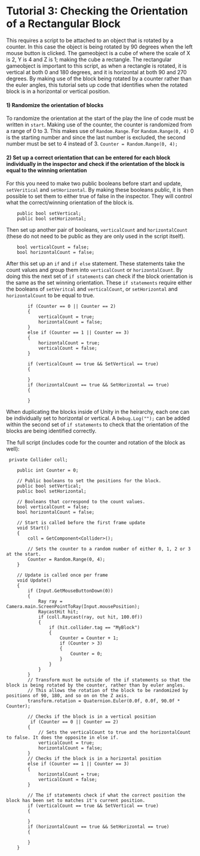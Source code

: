 # Tutorial 3: Checking the Orientation of a Rectangular Block
This requires a script to be attached to an object that is rotated by a counter. In this case the object is being rotated by 90 degrees when the left mouse button is clicked. The gameobject is a cube of where the scale of X is 2, Y is 4 and Z is 1; making the cube a rectangle. The rectangular gameobject is important to this script, as when a rectangle is rotated, it is vertical at both 0 and 180 degrees, and it is horizontal at both 90 and 270 degrees. By making use of the block being rotated by a counter rather than the euler angles, this tutorial sets up code that identifies when the rotated block is in a horizontal or vertical position.

#### 1) Randomize the orientation of blocks
To randomize the orientation at the start of the play the line of code must be written in `start`. 
Making use of the counter, the counter is randomized from a range of 0 to 3. This makes use of `Random.Range`. 
For `Random.Range(0, 4)` 0 is the starting number and since the last number is excluded, the second number must be set to 4 instead of 3. 
```Counter = Random.Range(0, 4);```

#### 2) Set up a correct orientation that can be entered for each block individually in the inspector and check if the orientation of the block is equal to the winning orientation
For this you need to make two public booleans before start and update, `setVeritical` and `setHorizontal`. By making these booleans public, it is then possible to set them to either true of false in the inspector. They will control what the correct/winning orientation of the block is. 
```
    public bool setVertical;
    public bool setHorizontal;
```

Then set up another pair of booleans, `verticalCount` and `horizontalCount` (these do not need to be public as they are only used in the script itself). 
```
    bool verticalCount = false;
    bool horizontalCount = false;
```

After this set up an `if` and `if else` statement. These statements take the count values and group them into `verticalCount` or `horizontalCount`. 
By doing this the next set of `if statements` can check if the block orientation is the same as the set winning orientation. 
These `if statements` require either the booleans of `setVeritcal` and `verticalCount`, or `setHorizontal` and `horizontalCount` to be equal to true. 
```
        if (Counter == 0 || Counter == 2)
        {
            verticalCount = true;
            horizontalCount = false;
        }
        else if (Counter == 1 || Counter == 3) 
        {
            horizontalCount = true;
            verticalCount = false; 
        }

        if (verticalCount == true && SetVertical == true)
        {
        
        }
        if (horizontalCount == true && SetHorizontal == true) 
        {

        }
```
When duplicating the blocks inside of Unity in the heirarchy, each one can be individually set to horizontal or vertical. A `Debug.Log("");` can be added within the second set of `if statements` to check that the orientation of the blocks are being identified correctly. 


The full script (includes code for the counter and rotation of the block as well):
```
 private Collider coll;

    public int Counter = 0;
    
    // Public booleans to set the positions for the block.
    public bool setVertical;
    public bool setHorizontal;
    
    // Booleans that correspond to the count values.
    bool verticalCount = false;
    bool horizontalCount = false;
    
    // Start is called before the first frame update
    void Start()
    {
        coll = GetComponent<Collider>();

        // Sets the counter to a random number of either 0, 1, 2 or 3 at the start.
        Counter = Random.Range(0, 4);
    }

    // Update is called once per frame
    void Update()
    {
        if (Input.GetMouseButtonDown(0))
        {
            Ray ray = Camera.main.ScreenPointToRay(Input.mousePosition);
            RaycastHit hit;
            if (coll.Raycast(ray, out hit, 100.0f))
            {
                if (hit.collider.tag == "MyBlock")
                {
                    Counter = Counter + 1;
                    if (Counter > 3)
                    {
                        Counter = 0;
                    }
                }
            }
        }
        // Transform must be outside of the if statements so that the block is being rotated by the counter, rather than by euler angles.
        // This allows the rotation of the block to be randomized by positions of 90, 180, and so on on the Z axis.
        transform.rotation = Quaternion.Euler(0.0f, 0.0f, 90.0f * Counter);
        
        // Checks if the block is in a vertical position
         if (Counter == 0 || Counter == 2)
        {
            // Sets the verticalCount to true and the horizontalCount to false. It does the opposite in else if.
            verticalCount = true;
            horizontalCount = false;
        }
        // Checks if the block is in a horizontal position
        else if (Counter == 1 || Counter == 3) 
        {
            horizontalCount = true;
            verticalCount = false; 
        }

        // The if statements check if what the correct position the block has been set to matches it's current position. 
        if (verticalCount == true && SetVertical == true)
        {

        }
        if (horizontalCount == true && SetHorizontal == true) 
        {

        }
    }
```
